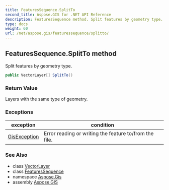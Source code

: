 ```yaml
---
title: FeaturesSequence.SplitTo
second_title: Aspose.GIS for .NET API Reference
description: FeaturesSequence method. Split features by geometry type.
type: docs
weight: 60
url: /net/aspose.gis/featuressequence/splitto/
---
```

## FeaturesSequence.SplitTo method

Split features by geometry type.

```csharp
public VectorLayer[] SplitTo()
```

### Return Value

Layers with the same type of geometry.

### Exceptions

| exception | condition |
| --- | --- |
| [GisException](../../gisexception/) | Error reading or writing the feature to/from the file. |

### See Also

* class [VectorLayer](../../vectorlayer/)
* class [FeaturesSequence](../)
* namespace [Aspose.Gis](../../featuressequence/)
* assembly [Aspose.GIS](../../../)


